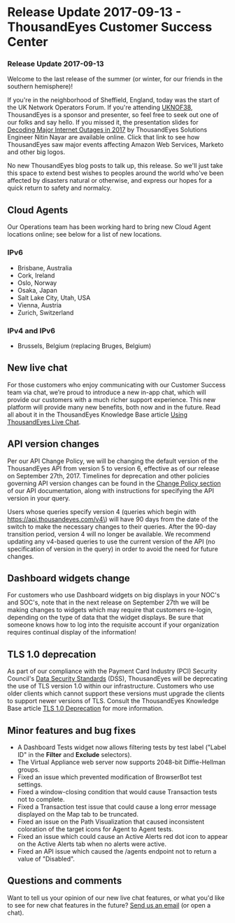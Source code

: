 # Release Update 2017-09-13 - ThousandEyes Customer Success Center

### Release Update 2017-09-13

Welcome to the last release of the summer \(or winter, for our friends in the southern hemisphere\)!

If you're in the neighborhood of Sheffield, England, today was the start of the UK Network Operators Forum.  If you're attending [UKNOF38](https://indico.uknof.org.uk/event/40/), ThousandEyes is a sponsor and presenter, so feel free to seek out one of our folks and say hello. If you missed it, the presentation slides for [Decoding Major Internet Outages in 2017](https://indico.uknof.org.uk/event/40/contribution/16) by ThousandEyes Solutions Engineer Nitin Nayar are available online. Click that link to see how ThousandEyes saw major events affecting Amazon Web Services, Marketo and other big logos.

No new ThousandEyes blog posts to talk up, this release. So we'll just take this space to extend best wishes to peoples around the world who've been affected by disasters natural or otherwise, and express our hopes for a quick return to safety and normalcy.

## Cloud Agents

Our Operations team has been working hard to bring new Cloud Agent locations online; see below for a list of new locations.

### IPv6

* Brisbane, Australia
* Cork, Ireland
* Oslo, Norway
* Osaka, Japan
* Salt Lake City, Utah, USA
* Vienna, Austria
* Zurich, Switzerland

### IPv4 and IPv6

* Brussels, Belgium \(replacing Bruges, Belgium\)

## New live chat

For those customers who enjoy communicating with our Customer Success team via chat, we’re proud to introduce a new in-app chat, which will provide our customers with a much richer support experience. This new platform will provide many new benefits, both now and in the future.  Read all about it in the ThousandEyes Knowledge Base article [Using ThousandEyes Live Chat](https://success.thousandeyes.com/PublicArticlePage?articleIdParam=kA0440000009RwiCAE).

## API version changes

Per our API Change Policy, we will be changing the default version of the ThousandEyes API from version 5 to version 6, effective as of our release on September 27th, 2017. Timelines for deprecation and other policies governing API version changes can be found in the [Change Policy section](http://developer.thousandeyes.com/#/versioning) of our API documentation, along with instructions for specifying the API version in your query.

Users whose queries specify version 4 \(queries which begin with https://api.thousandeyes.com/v4\) will have 90 days from the date of the switch to make the necessary changes to their queries. After the 90-day transition period, version 4 will no longer be available. We recommend updating any v4-based queries to use the current version of the API \(no specification of version in the query\) in order to avoid the need for future changes.

## Dashboard widgets change

For customers who use Dashboard widgets on big displays in your NOC's and SOC's, note that in the next release on September 27th we will be making changes to widgets which may require that customers re-login, depending on the type of data that the widget displays. Be sure that someone knows how to log into the requisite account if your organization requires continual display of the information!

## TLS 1.0 deprecation

As part of our compliance with the Payment Card Industry \(PCI\) Security Council's [Data Security Standards](https://www.pcisecuritystandards.org/pci_security/maintaining_payment_security) \(DSS\), ThousandEyes will be deprecating the use of TLS version 1.0 within our infrastructure. Customers who use older clients which cannot support these versions must upgrade the clients to support newer versions of TLS. Consult the ThousandEyes Knowledge Base article [TLS 1.0 Deprecation](https://success.thousandeyes.com/PublicArticlePage?articleIdParam=kA0440000009RwdCAE) for more information.

## Minor features and bug fixes

* A Dashboard Tests widget now allows filtering tests by test label \("Label ID" in the **Filter** and **Exclude** selectors\).
* The Virtual Appliance web server now supports 2048-bit Diffie-Hellman groups.
* Fixed an issue which prevented modification of BrowserBot test settings.
* Fixed a window-closing condition that would cause Transaction tests not to complete.
* Fixed a Transaction test issue that could cause a long error message displayed on the Map tab to be truncated.
* Fixed an issue on the Path Visualization that caused inconsistent coloration of the target icons for Agent to Agent tests.
* Fixed an issue which could cause an Active Alerts red dot icon to appear on the Active Alerts tab when no alerts were active.
* Fixed an API issue which caused the /agents endpoint not to return a value of "Disabled".

## Questions and comments

Want to tell us your opinion of our new live chat features, or what you'd like to see for new chat features in the future? [Send us an email](mailto:support@thousandeyes.com?subject=2017-09-13+Release+Update) \(or open a chat\).

